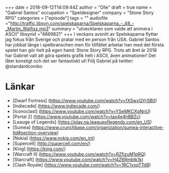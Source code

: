 +++
date = 2018-09-12T14:09:44Z
author = "Olle"
draft = true
name = "Gabriel Santos"
occupation = "Speldesigner"
company = "Stone Story RPG"
categories = ["episode"]
tags = ""
audiofile ="http://traffic.libsyn.com/spelskaparna/Spelskaparna_-_48_-_Martin_Walfisz.mp3"
summary = "utvecklaren som valde att animera i ASCII"
libsynid ="6869821"
+++
I veckans avsnitt av Spelskaparna flyttar jag fokus från Sverige och pratar med en person från USA. Gabriel Santos har jobbat länge i spelbranschen men för tillfället arbetar han med det första spelet han gör helt på egen hand: Stone Story RPG. Trots att året är 2018 har Gabriel valt att göra spelets grafik helt i ASCII, även animationer! Det låter konstigt och det ser fantastiskt ut! Följ Gabriel på twitter: @standardcombo

# Länkar
* [Dwarf Fortress] (https://www.youtube.com/watch?v=fXSwxQYrSB0)
* [Indiecade] (https://www.indiecade.com/)
* [Iconoclast] (https://www.youtube.com/watch?v=YSeMKCXgNnU)
* [Portal 2] (https://www.youtube.com/watch?v=tax4e4hBBZc)
* [Leauge of Legends] (https://play.na.leagueoflegends.com/en_US)
* [Sumea] (https://www.crunchbase.com/organization/sumea-interactive-ltd#section-overview)
* [Nokia] (https://www.nokia.com/en_int)
* [Supercell] (http://supercell.com/en/)
* [King] (https://king.com/)
* [Warcraft II] (https://www.youtube.com/watch?v=RZfizuM1pRQ)
* [Starcraft] (https://www.youtube.com/watch?v=H4Z6Rmbtk1k)
* [Clash Royale] (https://www.youtube.com/watch?v=1RC1yxqTTd8)
